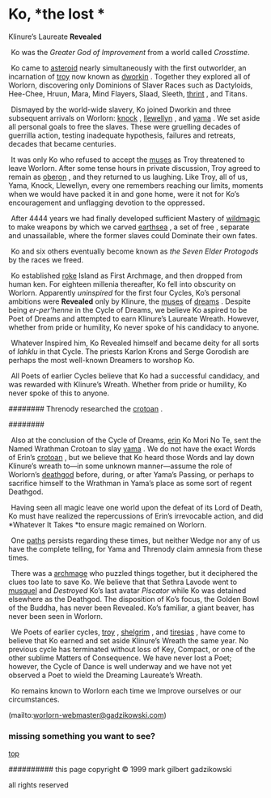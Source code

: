 

# Ko, *the lost *



 Klinure’s Laureate **Revealed**

![xparent](assets/xparent.gif)  Ko was the *Greater God of Improvement* from a world called *Crosstime*. 







 
 ![xparent](assets/xparent.gif)  Ko came to  [asteroid](asteroid.md)  nearly simultaneously with the first outworlder, an incarnation of  [troy](troy.md)  now known as  [dworkin](dworkin.md) . Together they explored all of Worlorn, discovering only Dominions of Slaver Races such as Dactyloids, Hee-Chee, Hruun, Mara, Mind Flayers, Slaad, Sleeth,  [thrint](thrint.md) , and Titans. 







 
 ![xparent](assets/xparent.gif)  Dismayed by the world-wide slavery, Ko joined Dworkin and three subsequent arrivals on Worlorn:  [knock](knock.md) ,  [llewellyn](llewellyn.md) , and  [yama](yama.md) . We set aside all personal goals to free the slaves. These were gruelling decades of guerrilla action, testing inadequate hypothesis, failures and retreats, decades that became centuries. 







 
 ![xparent](assets/xparent.gif)  It was only Ko who refused to accept the  [muses](muses.md)  as Troy threatened to leave Worlorn. After some tense hours in private discussion, Troy agreed to remain as  [oberon](oberon.md) , and they returned to us laughing. Like Troy, all of us, Yama, Knock, Llewellyn, every one remembers reaching our limits, moments when we would have packed it in and gone home, were it not for Ko’s encouragement and unflagging devotion to the oppressed. 







 
 ![xparent](assets/xparent.gif)  After 4444 years we had finally developed sufficient Mastery of  [wildmagic](wildmagic.md)  to make weapons by which we carved  [earthsea](earthsea.md) , a set of free , separate and unassailable, where the former slaves could Dominate their own fates. 







 
 ![xparent](assets/xparent.gif)  Ko and six others eventually become known as *the Seven Elder Protogods* by the races we freed. 







 
 ![xparent](assets/xparent.gif)  Ko established  [roke](roke.md)  Island as First Archmage, and then dropped from human ken. For eighteen millenia thereafter, Ko fell into obscurity on Worlorn. Apparently *uninspired* for the first four Cycles, Ko’s personal ambitions were **Revealed** only by Klinure, the  [muses](muses.md)  of  [dreams](dreams.md) . Despite being *er-per’henne* in the Cycle of Dreams, we believe Ko aspired to be Poet of Dreams and attempted to earn Klinure’s Laureate Wreath. However, whether from pride or humility, Ko never spoke of his candidacy to anyone. 







 
 ![xparent](assets/xparent.gif)  Whatever Inspired him, Ko Revealed himself and became deity for all sorts of *Iahklu* in that Cycle. The priests Karlon Krons and Serge Gorodish are perhaps the most well-known Dreamers to worshop Ko. 







 
 ![xparent](assets/xparent.gif)  All Poets of earlier Cycles believe that Ko had a successful candidacy, and was rewarded with Klinure’s Wreath. Whether from pride or humility, Ko never spoke of this to anyone. 




########  Threnody researched the  [crotoan](crotoan.md) .



########  

 



 
 ![xparent](assets/xparent.gif)  Also at the conclusion of the Cycle of Dreams,  [erin](erin.md)  Ko Mori No Te, sent the Named Wrathman Crotoan to slay  [yama](yama.md) . We do not have the exact Words of Erin’s  [crotoan](crotoan.md) , but we believe that Ko heard those Words and lay down Klinure’s wreath to—in some unknown manner—assume the role of Worlorn’s  [deathgod](deathgod.md)  before, during, or after Yama’s Passing, or perhaps to sacrifice himself to the Wrathman in Yama’s place as some sort of regent Deathgod. 







 
 ![xparent](assets/xparent.gif)  Having seen all magic leave one world upon the defeat of its Lord of Death, Ko must have realized the repercussions of Erin’s irrevocable action, and did *Whatever It Takes *to ensure magic remained on Worlorn. 







 
 ![xparent](assets/xparent.gif)  One  [paths](paths.md)  persists regarding these times, but neither Wedge nor any of us have the complete telling, for Yama and Threnody claim amnesia from these times. 







 
 ![xparent](assets/xparent.gif)  There was a  [archmage](archmage.md)  who puzzled things together, but it deciphered the clues too late to save Ko. We believe that that Sethra Lavode went to  [musquel](musquel.md)  and *Destroyed* Ko’s last avatar *Piscator* while Ko was detained elsewhere as the Deathgod. The disposition of Ko’s focus, the Golden Bowl of the Buddha, has never been Revealed. Ko’s familiar, a giant beaver, has never been seen in Worlorn. 







 
 ![xparent](assets/xparent.gif)  We Poets of earlier cycles,  [troy](troy.md) ,  [shelgrim](shelgrim.md) , and  [tiresias](tiresias.md) , have come to believe that Ko earned and set aside Klinure’s Wreath the same year. No previous cycle has terminated without loss of Key, Compact, or one of the other sublime Matters of Consequence. We have never lost a Poet; however, the Cycle of Dance is well underway and we have not yet observed a Poet to wield the Dreaming Laureate’s Wreath. 







 
 ![xparent](assets/xparent.gif)  Ko remains known to Worlorn each time we Improve ourselves or our circumstances. 



 (mailto:worlorn-webmaster@gadzikowski.com) 

 
### missing something you want to see?



 [top](#top) 

 
########## this page copyright © 1999 mark gilbert gadzikowski

 all rights reserved